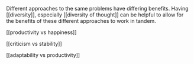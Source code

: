 Different approaches to the same problems have differing benefits. Having [[diversity]], especially [[diversity of thought]] can be helpful to allow for the benefits of these different approaches to work in tandem.

[[productivity vs happiness]]

[[criticism vs stability]]

[[adaptability vs productivity]]
